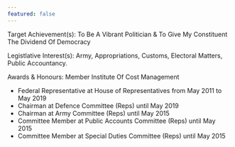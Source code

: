 ```yaml
---
featured: false
---
```

Target Achievement(s): To Be A Vibrant Politician & To Give My Constituent The Dividend Of
Democracy

Legistlative Interest(s): Army, Appropriations, Customs, Electoral Matters, Public Accountancy.

Awards & Honours: Member Institute Of Cost Management

* Federal Representative at House of Representatives from May 2011 to May 2019
* Chairman at Defence Committee (Reps) until May 2019
* Chairman at Army Committee (Reps) until May 2015
* Committee Member at Public Accounts Committee (Reps) until May 2015
* Committee Member at Special Duties Committee (Reps) until May 2015

